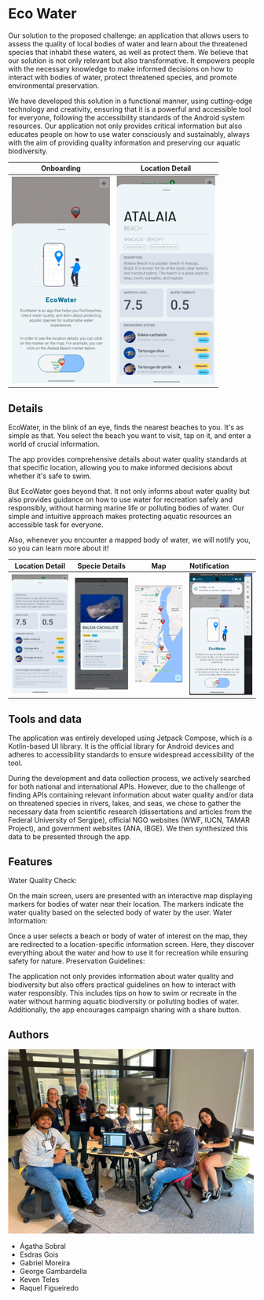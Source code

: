 
# Eco Water

Our solution to the proposed challenge: an application that allows users to assess the quality of local bodies of water and learn about the threatened species that inhabit these waters, as well as protect them. We believe that our solution is not only relevant but also transformative. It empowers people with the necessary knowledge to make informed decisions on how to interact with bodies of water, protect threatened species, and promote environmental preservation.

We have developed this solution in a functional manner, using cutting-edge technology and creativity, ensuring that it is a powerful and accessible tool for everyone, following the accessibility standards of the Android system resources. Our application not only provides critical information but also educates people on how to use water consciously and sustainably, always with the aim of providing quality information and preserving our aquatic biodiversity.

Onboarding                                |  Location Detail                                    
:----------------------------------------:|:-------------------------------------------:
<img width="200px" src="images/1.jpeg" />  | <img width="200px" src="images/2.jpeg" />

## Details

EcoWater, in the blink of an eye, finds the nearest beaches to you. It's as simple as that. You select the beach you want to visit, tap on it, and enter a world of crucial information.

The app provides comprehensive details about water quality standards at that specific location, allowing you to make informed decisions about whether it's safe to swim.

But EcoWater goes beyond that. It not only informs about water quality but also provides guidance on how to use water for recreation safely and responsibly, without harming marine life or polluting bodies of water. Our simple and intuitive approach makes protecting aquatic resources an accessible task for everyone.

Also, whenever you encounter a mapped body of water, we will notify you, so you can learn more about it!

Location Detail                             |  Specie Details                             |  Map                                         |  Notification
:------------------------------------------:|:-------------------------------------------:|:--------------------------------------------:|:-------------------------------------------
<img width="200px" src="images/3.jpeg" />   | <img width="200px" src="images/4.jpeg" />   |  <img width="200px" src="images/5.jpeg" />   |  <img width="200px" src="images/6.jpeg" />

## Tools and data

The application was entirely developed using Jetpack Compose, which is a Kotlin-based UI library. It is the official library for Android devices and adheres to accessibility standards to ensure widespread accessibility of the tool.


During the development and data collection process, we actively searched for both national and international APIs. However, due to the challenge of finding APIs containing relevant information about water quality and/or data on threatened species in rivers, lakes, and seas, we chose to gather the necessary data from scientific research (dissertations and articles from the Federal University of Sergipe), official NGO websites (WWF, IUCN, TAMAR Project), and government websites (ANA, IBGE). We then synthesized this data to be presented through the app.



## Features

Water Quality Check:

On the main screen, users are presented with an interactive map displaying markers for bodies of water near their location.
The markers indicate the water quality based on the selected body of water by the user.
Water Information:

Once a user selects a beach or body of water of interest on the map, they are redirected to a location-specific information screen.
Here, they discover everything about the water and how to use it for recreation while ensuring safety for nature.
Preservation Guidelines:

The application not only provides information about water quality and biodiversity but also offers practical guidelines on how to interact with water responsibly.
This includes tips on how to swim or recreate in the water without harming aquatic biodiversity or polluting bodies of water.
Additionally, the app encourages campaign sharing with a share button.



## Authors

<img width="500px" src="images/group.jpeg" />

- Ágatha Sobral
- Esdras Gois
- Gabriel Moreira
- George Gambardella
- Keven Teles
- Raquel Figueiredo


